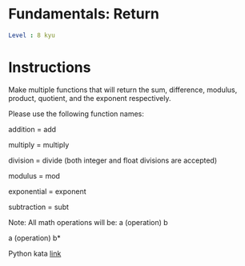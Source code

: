 # Fundamentals: Return

```yaml
Level : 8 kyu
```

# Instructions

Make multiple functions that will return the sum, difference, modulus, product, quotient, and the exponent respectively.

Please use the following function names:

addition = add

multiply = multiply

division = divide (both integer and float divisions are accepted)

modulus = mod

exponential = exponent

subtraction = subt

Note: All math operations will be: a (operation) b

a (operation) b*

Python kata [link](https://www.codewars.com/kata/55a5befdf16499bffb00007b/train/python)